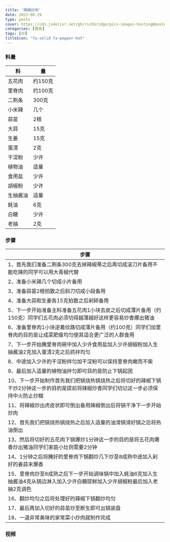 ```yaml
---
title: '辣椒炒肉'
date: 2023-06-19
type: posts
cover: https://cdn.jsdelivr.net/gh/richbridge/picx-images-hosting@master/thumbnail/食技.jpg
categories: [食技]
tags: [炒]
titleIcon: "fa-solid fa-pepper-hot"
---
```


### 料量
|料|量|
|---|---|
|五花肉|约150克|
|里脊肉|约100克|
|二荆条|300克|
|小米辣|几个|
|蒜苗|2根|
|大蒜|15克|
|生姜|15克|
|蛋清|2克|
|干淀粉|少许|
|植物油|适量|
|食用盐|少许|
|胡椒粉|少许|
|生抽酱油|适量|
|蚝油|6克|
|白糖|少许|
|老抽|2克|

### 步骤

|步骤|
|---|
|1、首先我们准备二荆条300克去掉辣椒蒂之后再切成滚刀片备用不能吃辣的同学可以用大青椒代替|
|2、准备小米辣几个切成小片备用|
|3、准备蒜苗2根拍散之后斜刀切成小段备用|
|4、准备大蒜和生姜各15克拍散之后剁碎备用|
|5、下一步开始准备主料准备五花肉1小块去皮之后切成薄片备用（约150克）同学们五花肉必须切得越薄越好这样更容易炒香爆出猪油|
|6、准备里脊肉1小块逆着纹路切成薄片备用（约100克）同学们加里脊肉的目的是让成菜肥瘦均匀使其适合更广泛的人群食用|
|7、下一步开始腌里脊肉碗中加入少许食用盐加入少许胡椒粉加入生抽酱油2克加入蛋清2克之后抓拌均匀|
|8、中途加入少许的干淀粉拌匀加干淀粉可以保持里脊肉嫩而不柴|
|9、最后加入适量的植物油拌匀即可目的是防止下锅起团|
|10、下一步开始制作首先我们把锅烧热锅烧热之后将切好的辣椒下锅干炒2分钟这一步的目的是提前将辣椒炒香同学们切记这一步必须保持中火防止炒糊|
|11、将辣椒炒出虎皮状即可倒出备用辣椒倒出后将锅干净下一步开始炒肉|
|12、首先我们把锅烧热锅烧热之后加入适量的油滑锅滑好锅之后将热油倒出|
|13、然后将切好的五花肉下锅爆炒1分钟这一步的目的是将五花肉爆香炒出猪油同学们家庭小灶则需要2分钟|
|14、1分钟之后将腌好的里脊肉下锅翻炒几下炒至8成熟中途加入剁好的姜蒜末爆香|
|15、里脊肉炒至8成熟之后下一步开始调味锅中加入蚝油6克加入生抽酱油4克从锅边淋入加入少许白糖提鲜加入少许胡椒粉最后加入老抽2克调色|
|16、翻炒均匀之后将处理好的辣椒下锅翻炒均匀|
|17、最后再加入切好的蒜苗炒至断生即可出锅装盘|
|18、一道非常美味的家常菜小炒肉就制作完成|


### 视频